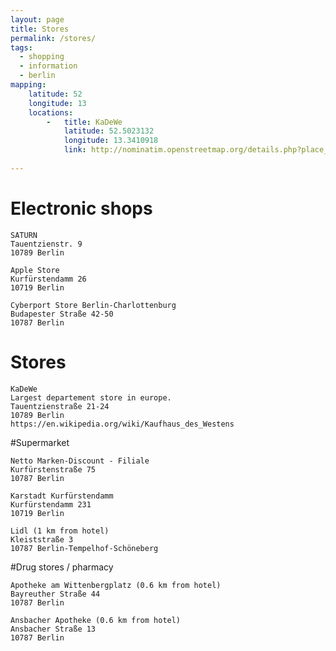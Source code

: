 ```yaml
---
layout: page
title: Stores
permalink: /stores/
tags:
  - shopping
  - information
  - berlin
mapping: 
    latitude: 52 
    longitude: 13 
    locations: 
        -   title: KaDeWe 
            latitude: 52.5023132
            longitude: 13.3410918 
            link: http://nominatim.openstreetmap.org/details.php?place_id=14155235 
        
---
```


# Electronic shops

    SATURN
    Tauentzienstr. 9
    10789 Berlin

    Apple Store
    Kurfürstendamm 26
    10719 Berlin

    Cyberport Store Berlin-Charlottenburg  
    Budapester Straße 42-50  
    10787 Berlin  

# Stores

    KaDeWe
    Largest departement store in europe.  
    Tauentzienstraße 21-24  
    10789 Berlin  
    https://en.wikipedia.org/wiki/Kaufhaus_des_Westens

#Supermarket

    Netto Marken-Discount - Filiale
    Kurfürstenstraße 75
    10787 Berlin

    Karstadt Kurfürstendamm
    Kurfürstendamm 231
    10719 Berlin

    Lidl (1 km from hotel)
    Kleiststraße 3
    10787 Berlin-Tempelhof-Schöneberg

#Drug stores / pharmacy

    Apotheke am Wittenbergplatz (0.6 km from hotel)
    Bayreuther Straße 44
    10787 Berlin
    
    Ansbacher Apotheke (0.6 km from hotel)
    Ansbacher Straße 13
    10787 Berlin
